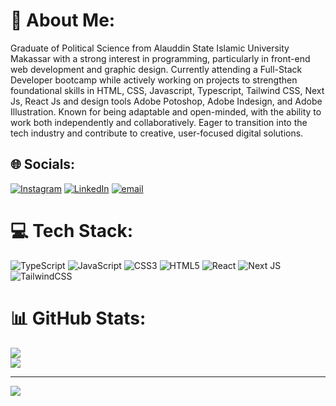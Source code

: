 # 💫 About Me:
Graduate of Political Science from Alauddin State Islamic University Makassar with a strong interest in programming, particularly in front-end web development and graphic design. Currently attending a Full-Stack Developer bootcamp while actively working on projects to strengthen foundational skills in HTML, CSS, Javascript, Typescript, Tailwind CSS, Next Js, React Js and design tools Adobe Potoshop, Adobe Indesign, and Adobe Illustration. Known for being adaptable and open-minded, with the ability to work both independently and collaboratively. Eager to transition into the tech industry and contribute to creative, user-focused digital solutions.


## 🌐 Socials:
[![Instagram](https://img.shields.io/badge/Instagram-%23E4405F.svg?logo=Instagram&logoColor=white)](https://instagram.com/@fahrulunru)
[![LinkedIn](https://img.shields.io/badge/LinkedIn-%230077B5.svg?logo=linkedin&logoColor=white)](https://linkedin.com/in/https://www.linkedin.com/in/andi-fahrul-azis-848243259/)
[![email](https://img.shields.io/badge/Email-D14836?logo=gmail&logoColor=white)](mailto:fachrulmosaja@gmail.com)

# 💻 Tech Stack:
![TypeScript](https://img.shields.io/badge/typescript-%23007ACC.svg?style=for-the-badge&logo=typescript&logoColor=white) ![JavaScript](https://img.shields.io/badge/javascript-%23323330.svg?style=for-the-badge&logo=javascript&logoColor=%23F7DF1E) ![CSS3](https://img.shields.io/badge/css3-%231572B6.svg?style=for-the-badge&logo=css3&logoColor=white) ![HTML5](https://img.shields.io/badge/html5-%23E34F26.svg?style=for-the-badge&logo=html5&logoColor=white) ![React](https://img.shields.io/badge/react-%2320232a.svg?style=for-the-badge&logo=react&logoColor=%2361DAFB) ![Next JS](https://img.shields.io/badge/Next-black?style=for-the-badge&logo=next.js&logoColor=white) ![TailwindCSS](https://img.shields.io/badge/tailwindcss-%2338B2AC.svg?style=for-the-badge&logo=tailwind-css&logoColor=white)
# 📊 GitHub Stats:
![](https://github-readme-stats.vercel.app/api?username=Fahrulmosaja&theme=dark&hide_border=false&include_all_commits=false&count_private=false)<br/>
![](https://github-readme-stats.vercel.app/api/top-langs/?username=Fahrulmosaja&theme=dark&hide_border=false&include_all_commits=false&count_private=false&layout=compact)

---
[![](https://visitcount.itsvg.in/api?id=Fahrulmosaja&icon=0&color=0)](https://visitcount.itsvg.in)

<!-- Proudly created with GPRM ( https://gprm.itsvg.in ) -->
